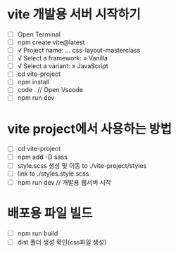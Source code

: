 # vite 개발용 서버 시작하기

- [ ] Open Terminal
- [ ] npm create vite@latest
- [ ] √ Project name: ... css-layout-masterclass
- [ ] √ Select a framework: » Vanilla
- [ ] √ Select a variant: » JavaScript
- [ ] cd vite-project
- [ ] npm install
- [ ] code . // Open Vscode
- [ ] npm run dev

# vite project에서 사용하는 방법

- [ ] cd vite-project
- [ ] npm add -D sass
- [ ] style.scss 생성 및 이동 to ./vite-project/styles
- [ ] link to ./styles.style.scss
- [ ] npm run dev // 개발용 웹서버 시작

# 배포용 파일 빌드

- [ ] npm run build
- [ ] dist 폴더 생성 확인(css파일 생성)